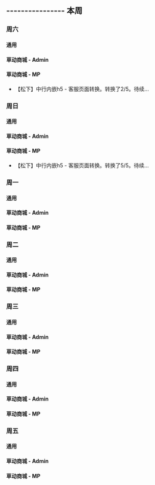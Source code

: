 ## ---------------- 本周

### 周六
#### 通用
#### 草动商城 - Admin
#### 草动商城 - MP
* 【松下】中行内嵌h5 - 客服页面转换。转换了2/5。待续...

### 周日
#### 通用
#### 草动商城 - Admin
#### 草动商城 - MP
* 【松下】中行内嵌h5 - 客服页面转换。转换了5/5。待续...

### 周一
#### 通用
#### 草动商城 - Admin
#### 草动商城 - MP

### 周二
#### 通用
#### 草动商城 - Admin
#### 草动商城 - MP

### 周三
#### 通用
#### 草动商城 - Admin
#### 草动商城 - MP

### 周四
#### 通用
#### 草动商城 - Admin
#### 草动商城 - MP

### 周五
#### 通用
#### 草动商城 - Admin
#### 草动商城 - MP
